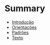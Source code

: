 # Summary

* [Introdução](README.md)
* [Orientações](orientacoes.md)
* [Padrões](padroes.md)
* [Texto](texto.md)

